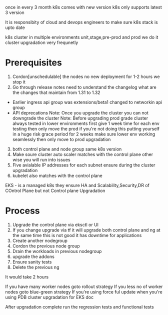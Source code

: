 once in every 3 month k8s comes with new version k8s only supports latest 3 version

It is responsibity of cloud and devops engineers to make sure k8s stack is upto date

k8s cluster in multiple environments unit,stage,pre-prod and prod we do it cluster upgradation very frequnetly

# Prerequisites
1. Cordon[unschedulable] the nodes no new deployment for 1-2 hours we stop it
2. Go through release notes need to understand the changelog what are the changes that maintain from 1.31 to 1.32
  - Earlier ingress api group was extensions/beta1 changed to networkin api group
  - API deprecations
Note: Once you upgrade the cluster you can not downgrade the cluster
Note: Before upgrading prod grade cluster always tested in lower environments first give 1 week time for each env testing then only move the prod if you're not doing this putting yourself in a huge risk
grace period for 2 weeks make sure lower env working seamlessly then only move to prod upgradation
3. both control plane and node group same k8s version
4. Make soure cluster auto scaler matches with the control plane other wise you will run into issues
5. Five avialable IP addresses for each subnet ensure during the cluster upgradation
6. kubelet also matches with the control plane

EKS - is a managed k8s they ensure HA and Scalability,Security,DR of COntrol Plane but not Control plane Upgradation


   
# Process

1. Upgrade the control plane via eksctl or UI
2. If you change upgrade via tf it will upgrade both control plane and ng at the same time this is not good it has downtime for applications
3. Create another nodegroup
4. Cordon the previous node group
5. Drain the workloads in previous nodegroup
6. upgrade the addons
6. Ensure sanity tests
7. Delete the previous ng

It would take 2 hours

If you have many worker nodes goto rollout strategy
If you less no of worker nodes goto blue-green strategy
If you're using force ful update when you're using PDB
cluster upgradation for EKS doc


After upgradation complete run the regression tests and functional tests
